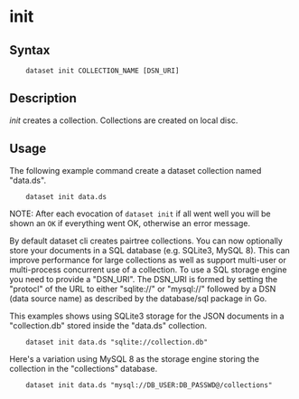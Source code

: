 init
====

Syntax
------

```shell
    dataset init COLLECTION_NAME [DSN_URI]
```

Description
-----------

_init_ creates a collection. Collections are created on local 
disc.

Usage
-----

The following example command create a dataset collection 
named "data.ds".

```shell
    dataset init data.ds
```

NOTE: After each evocation of `dataset init` if all went well 
you will be shown an `OK` if everything went OK, otherwise
an error message. 

By default dataset cli creates pairtree collections. You can now optionally 
store your documents in a SQL database (e.g. SQLite3, MySQL 8). This can
improve performance for large collections as well as support multi-user or
multi-process concurrent use of a collection. To use a SQL storage engine
you need to provide a "DSN_URI". The DSN_URI is formed by setting the "protocl" of the URL to either "sqlite://" or "mysql://" followed by a DSN
(data source name) as described by the database/sql package in Go.

This examples shows using SQLite3 storage for the JSON documents in
a "collection.db" stored inside the "data.ds" collection.

```shell
    dataset init data.ds "sqlite://collection.db"
```

Here's a variation using MySQL 8 as the storage engine storing the
collection in the "collections" database.

```shell
    dataset init data.ds "mysql://DB_USER:DB_PASSWD@/collections"
```


